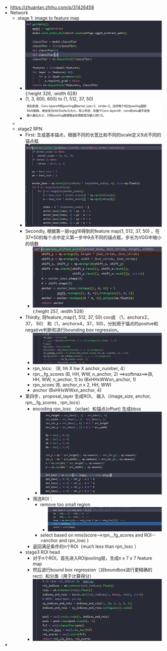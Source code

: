 - https://zhuanlan.zhihu.com/p/31426458
- Network
	- stage 1: image to feature map
		- ![image.png](../assets/image_1652579971246_0.png){:height 326, :width 628}
		- (1,  3, 800, 600) to (1, 512, 37, 50)
		- ![image.png](../assets/image_1652607013118_0.png)
	-
	- stage2 RPN
		- First: 生成基本锚点，根据不同的长宽比和不同的scale定义9点不同的锚点框
		- ![image.png](../assets/image_1652607323016_0.png)
		- Secondly, 根据第一层vgg16得到的feature map(1, 512, 37, 50) ，在37*50的每个点中定义第一步中9点不同的锚点框。步长为VGG中缩小的倍数
			- ![image.png](../assets/image_1652607775610_0.png){:height 257, :width 528}
		- Thirdly, 将feature_map(1, 512, 37, 50) cov成 （1，anchorx2， 37， 50） 和（1，anchorx4，37，50)，分别用于锚点的positve和negative判断和进行bounding box regression。
			- ![image.png](../assets/image_1652607795815_0.png)
			- rpn_locs: （B, hh X hw X anchor_number, 4）
			- rpn__fg_scores (B, HH, WW, n_anchor, 2) ==>softmax==>(B, HH, WW, n_anchor, 1) to (BxHHxWWxn_anchor, 1)
			- rpn_scoes (B, anchor_n x 2, HH, WW)
			- anchor (BxHHxWWxn_anchor, 4)
		- 第四步，proposal_layer 生成ROI， 输入（image_size, anchor, rpn__fg_scores , rpn_locs）
			- encoding  rpn_losc （sclae）和锚点(offset)  生成bbox
				- ![image.png](../assets/image_1652766308955_0.png)
			- 筛选ROI：
				- remove too small region
					- ![image.png](../assets/image_1652767482650_0.png)
				- select based on nms(score-->rpn__fg_scores  and ROI-->anchor and rpn_losc  )
			- 返回满足条件的n个ROI（much less than rpn_losc ）
		- stage3 ROI head
			- 对于n个ROI，首先进入ROIpooling层，生成n x 7 x 7 feature map
			- 然后进行bound box regression（对boundbox进行更精确的rect）和分类（用于计算得分）
			- ![image.png](../assets/image_1652772310117_0.png)
-